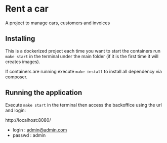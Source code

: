 Rent a car
===================

A project to manage cars, customers and invoices

## Installing ##

This is a dockerized project each time you want to start the containers run `make start` in the terminal under the main folder (if it is the first time it will creates images).

If containers are running execute `make install` to install all dependency via composer.

## Running the application ##

Execute `make start` in the terminal then access the backoffice using the url and login:
 
http://localhost:8080/
- login : admin@admin.com
- passwd : admin
